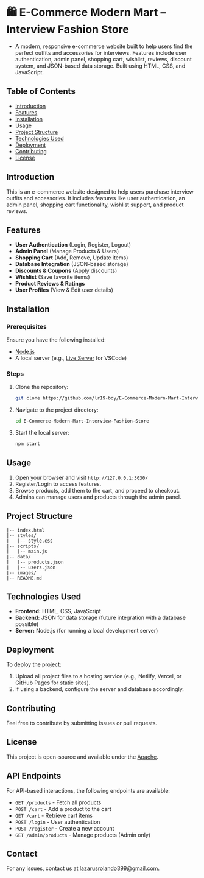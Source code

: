 # 🛍️ E-Commerce Modern Mart – Interview Fashion Store
- A modern, responsive e-commerce website built to help users find the perfect outfits and accessories for interviews. Features include user authentication, admin panel, shopping cart, wishlist, reviews, discount system, and JSON-based data storage. Built using HTML, CSS, and JavaScript.

## Table of Contents
- [Introduction](#introduction)
- [Features](#features)
- [Installation](#installation)
- [Usage](#usage)
- [Project Structure](#project-structure)
- [Technologies Used](#technologies-used)
- [Deployment](#deployment)
- [Contributing](#contributing)
- [License](#license)

## Introduction
This is an e-commerce website designed to help users purchase interview outfits and accessories. It includes features like user authentication, an admin panel, shopping cart functionality, wishlist support, and product reviews.

## Features
- **User Authentication** (Login, Register, Logout)
- **Admin Panel** (Manage Products & Users)
- **Shopping Cart** (Add, Remove, Update items)
- **Database Integration** (JSON-based storage)
- **Discounts & Coupons** (Apply discounts)
- **Wishlist** (Save favorite items)
- **Product Reviews & Ratings**
- **User Profiles** (View & Edit user details)

## Installation
### Prerequisites
Ensure you have the following installed:
- [Node.js](https://nodejs.org/)
- A local server (e.g., [Live Server](https://marketplace.visualstudio.com/items?itemName=ritwickdey.LiveServer) for VSCode)

### Steps
1. Clone the repository:
   ```sh
   git clone https://github.com/lr19-boy/E-Commerce-Modern-Mart-Interview-Fashion-Store.git
   ```
2. Navigate to the project directory:
   ```sh
   cd E-Commerce-Modern-Mart-Interview-Fashion-Store
   ```
3. Start the local server:
   ```sh
   npm start
   ```

## Usage
1. Open your browser and visit `http://127.0.0.1:3030/`
2. Register/Login to access features.
3. Browse products, add them to the cart, and proceed to checkout.
4. Admins can manage users and products through the admin panel.

## Project Structure
```
|-- index.html
|-- styles/
|   |-- style.css
|-- scripts/
|   |-- main.js
|-- data/
|   |-- products.json
|   |-- users.json
|-- images/
|-- README.md
```

## Technologies Used
- **Frontend:** HTML, CSS, JavaScript
- **Backend:** JSON for data storage (future integration with a database possible)
- **Server:** Node.js (for running a local development server)

## Deployment
To deploy the project:
1. Upload all project files to a hosting service (e.g., Netlify, Vercel, or GitHub Pages for static sites).
2. If using a backend, configure the server and database accordingly.

## Contributing
Feel free to contribute by submitting issues or pull requests.

## License
This project is open-source and available under the [Apache](LICENSE).

## API Endpoints
For API-based interactions, the following endpoints are available:
- `GET /products` - Fetch all products
- `POST /cart` - Add a product to the cart
- `GET /cart` - Retrieve cart items
- `POST /login` - User authentication
- `POST /register` - Create a new account
- `GET /admin/products` - Manage products (Admin only)

## Contact
For any issues, contact us at [lazarusrolando399@gmail.com](mailto:lazarusrolando399@gmail.com).

